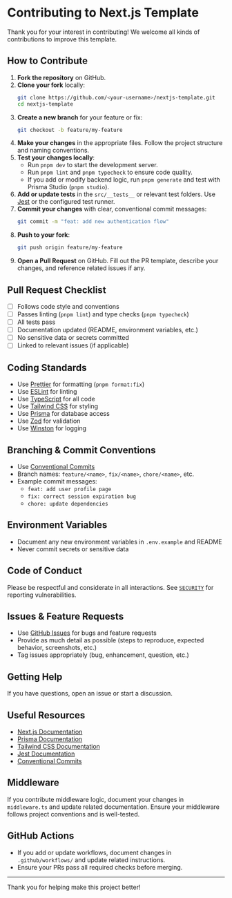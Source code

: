 # Contributing to Next.js Template

Thank you for your interest in contributing! We welcome all kinds of contributions to improve this template.

## How to Contribute

1. **Fork the repository** on GitHub.
2. **Clone your fork** locally:
   ```sh
   git clone https://github.com/<your-username>/nextjs-template.git
   cd nextjs-template
   ```
3. **Create a new branch** for your feature or fix:
   ```sh
   git checkout -b feature/my-feature
   ```
4. **Make your changes** in the appropriate files. Follow the project structure and naming conventions.
5. **Test your changes locally**:
   - Run `pnpm dev` to start the development server.
   - Run `pnpm lint` and `pnpm typecheck` to ensure code quality.
   - If you add or modify backend logic, run `pnpm generate` and test with Prisma Studio (`pnpm studio`).
6. **Add or update tests** in the `src/__tests__` or relevant test folders. Use [Jest](https://jestjs.io/) or the configured test runner.
7. **Commit your changes** with clear, conventional commit messages:
   ```sh
   git commit -m "feat: add new authentication flow"
   ```
8. **Push to your fork**:
   ```sh
   git push origin feature/my-feature
   ```
9. **Open a Pull Request** on GitHub. Fill out the PR template, describe your changes, and reference related issues if any.

## Pull Request Checklist

- [ ] Follows code style and conventions
- [ ] Passes linting (`pnpm lint`) and type checks (`pnpm typecheck`)
- [ ] All tests pass
- [ ] Documentation updated (README, environment variables, etc.)
- [ ] No sensitive data or secrets committed
- [ ] Linked to relevant issues (if applicable)

## Coding Standards

- Use [Prettier](https://prettier.io/) for formatting (`pnpm format:fix`)
- Use [ESLint](https://eslint.org/) for linting
- Use [TypeScript](https://www.typescriptlang.org/) for all code
- Use [Tailwind CSS](https://tailwindcss.com/) for styling
- Use [Prisma](https://www.prisma.io/) for database access
- Use [Zod](https://zod.dev/) for validation
- Use [Winston](https://github.com/winstonjs/winston) for logging

## Branching & Commit Conventions

- Use [Conventional Commits](https://www.conventionalcommits.org/en/v1.0.0/)
- Branch names: `feature/<name>`, `fix/<name>`, `chore/<name>`, etc.
- Example commit messages:
  - `feat: add user profile page`
  - `fix: correct session expiration bug`
  - `chore: update dependencies`

## Environment Variables

- Document any new environment variables in `.env.example` and README
- Never commit secrets or sensitive data

## Code of Conduct

Please be respectful and considerate in all interactions. See [`SECURITY`](SECURITY.md) for reporting vulnerabilities.

## Issues & Feature Requests

- Use [GitHub Issues](https://github.com/koushikpuppala/nextjs-template/issues) for bugs and feature requests
- Provide as much detail as possible (steps to reproduce, expected behavior, screenshots, etc.)
- Tag issues appropriately (bug, enhancement, question, etc.)

## Getting Help

If you have questions, open an issue or start a discussion.

## Useful Resources

- [Next.js Documentation](https://nextjs.org/docs)
- [Prisma Documentation](https://www.prisma.io/docs)
- [Tailwind CSS Documentation](https://tailwindcss.com/docs)
- [Jest Documentation](https://jestjs.io/docs/getting-started)
- [Conventional Commits](https://www.conventionalcommits.org/en/v1.0.0/)

## Middleware

If you contribute middleware logic, document your changes in `middleware.ts` and update related documentation. Ensure your middleware follows project conventions and is well-tested.

## GitHub Actions

- If you add or update workflows, document changes in `.github/workflows/` and update related instructions.
- Ensure your PRs pass all required checks before merging.

---

Thank you for helping make this project better!
